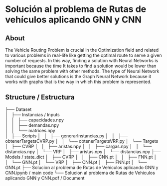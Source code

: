 # Solución al problema de Rutas de vehículos aplicando GNN y CNN

## About
The Vehicle Routing Problem is crucial in the Optimization field and related to various problems in real-life like getting the optimal route to serve a given number of requests. In this way, finding a solution with Neural Networks is important because the time It takes to find a solution would be lower than solving the same problem with other methods. The type of Neural Network that could give better solutions is the Graph Neural Network because it works with graphs that is the way in which this problem is represented.

## Structure / Estructura
├── Dataset                                                                                                                
│   ├── Instancias / Inputs                                                                                                
│   │   ├── capacidades.npy                                                                                                
│   │   ├── demandas.npy                                                                                                   
│   │   └── matrices.npy                                                                                                   
│   ├── Scripts
│   │   ├── generarInstancias.py
│   │   ├── obtenerTargetsCVRP.py
│   │   └── obtenerTargetsVRP.py
│   └── Targets
│       ├── CVRP
│       │   ├── aristas.npy
│       │   ├── cargas.npy
│       │   └── distancias.npy
│       └── VRP
│           ├── aristas.npy
│           └── distancias.npy
├── Models / state_dict
│   ├── CVRP
│   │   ├── CNN.pt
│   │   ├── FNN.pt
│   │   └── GNN.pt
│   └── VRP
│       ├── CNN.pt
│       ├── FNN.pt
│       └── GNN.pt
├── Solucion al problema de Rutas de Vehiculos aplicando GNN y CNN.ipynb / main code
└── Solucion al problema de Rutas de Vehiculos aplicando GNN y CNN.pdf / Document
